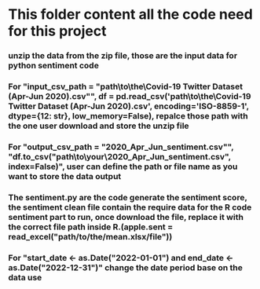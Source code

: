 # This folder content all the code need for this project
### unzip the data from the zip file, those are the input data for python sentiment code
### For "input_csv_path = "path\\to\\the\\Covid-19 Twitter Dataset (Apr-Jun 2020).csv"", df = pd.read_csv('path\\to\\the\\Covid-19 Twitter Dataset (Apr-Jun 2020).csv', encoding='ISO-8859-1', dtype={12: str}, low_memory=False), repalce those path with the one user download and store the unzip file
### For "output_csv_path = "2020_Apr_Jun_sentiment.csv"", "df.to_csv("path\\to\\your\\2020_Apr_Jun_sentiment.csv", index=False)", user can define the path or file name as you want to store the data output
### The sentiment.py are the code generate the sentiment score, the sentiment clean file contain the require data for the R code sentiment part to run, once download the file, replace it with the correct file path inside R.(apple.sent = read_excel("path/to/the/mean.xlsx/file"))
### For "start_date <- as.Date("2022-01-01") and end_date <- as.Date("2022-12-31")" change the date period base on the data use
